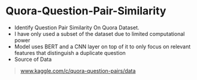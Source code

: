 # Quora-Question-Pair-Similarity
- Identify Question Pair Similarity On Quora Dataset. 
- I have only used a subset of the dataset due to limited computational power
- Model uses BERT and a CNN layer on top of it to only focus on relevant features that distinguish a duplicate question
- Source of Data 
>www.kaggle.com/c/quora-question-pairs/data
